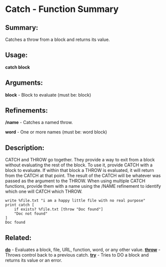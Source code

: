 # Catch - Function Summary

## Summary:

Catches a throw from a block and returns its value.

## Usage:

**catch block**

## Arguments:

**block** - Block to evaluate (must be: block)

## Refinements:

**/name** - Catches a named throw.

**word** - One or more names (must be: word block)

## Description:

CATCH and THROW go together. They provide a way to exit from a block without evaluating the rest of the block. To use it, provide CATCH with a block to evaluate. If within that block a THROW is evaluated, it will return from the CATCH at that point. The result of the CATCH will be whatever was passed as the argument to the THROW. When using multiple CATCH functions, provide them with a name using the /NAME refinement to identify which one will CATCH which THROW.

```
write %file.txt "i am a happy little file with no real purpose"
print catch [
	if exists? %file.txt [throw "Doc found"]
	"Doc not found"
]
Doc found
```

## Related:

[**do**](http://www.rebol.com/docs/words/wdo.html) - Evaluates a block, file, URL, function, word, or any other value.
[**throw**](http://www.rebol.com/docs/words/wthrow.html) - Throws control back to a previous catch.
[**try**](http://www.rebol.com/docs/words/wtry.html) - Tries to DO a block and returns its value or an error.